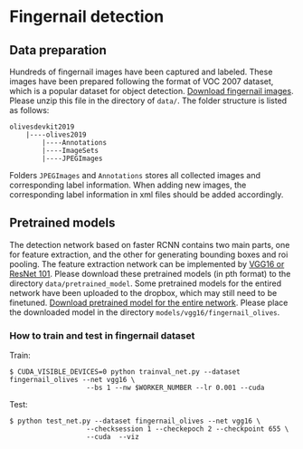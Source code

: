 # Fingernail detection
## Data preparation
Hundreds of fingernail images have been captured and labeled. These images have been prepared following the format of VOC 2007 dataset, which is a popular dataset for object detection.
[Download fingernail images](). Please unzip this file in the directory of `data/`. The folder structure is listed as follows: 
```
olivesdevkit2019
    |----olives2019
        |----Annotations
        |----ImageSets
        |----JPEGImages
```
Folders `JPEGImages` and `Annotations` stores all collected images and corresponding label information. When adding new images, the corresponding label information in xml files should be added accordingly. 


## Pretrained models
The detection network based on faster RCNN contains two main parts, one for feature extraction, and the other for generating bounding boxes and roi pooling. The feature extraction network can be implemented by [VGG16 or ResNet 101](https://www.dropbox.com/s/5b98dog37d9ep6e/pretrained_VGG_ResNet101.zip?dl=0). Please download these pretrained models (in pth format) to the directory `data/pretrained_model`. 
Some pretrained models for the entired network have been uploaded to the dropbox, which may still need to be finetuned. [Download pretrained model for the entire network](https://www.dropbox.com/s/mt0v1d9ss9vu9fe/faster_rcnn_1_2_655.pth?dl=0). Please place the downloaded model in the directory `models/vgg16/fingernail_olives`. 

### How to train and test in fingernail dataset

Train:
```
$ CUDA_VISIBLE_DEVICES=0 python trainval_net.py --dataset fingernail_olives --net vgg16 \
                   --bs 1 --nw $WORKER_NUMBER --lr 0.001 --cuda
```
Test: 
```
$ python test_net.py --dataset fingernail_olives --net vgg16 \
                   --checksession 1 --checkepoch 2 --checkpoint 655 \
                   --cuda  --viz

```
